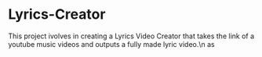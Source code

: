 # Lyrics-Creator
This project ivolves in creating a Lyrics Video Creator that takes the link of a youtube music videos and outputs a fully made lyric video.\n
as
